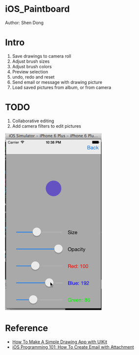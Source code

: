 # iOS_Paintboard

Author: Shen Dong

# Intro

1. Save drawings to camera roll
2. Adjust brush sizes
3. Adjust brush colors
4. Preview selection
5. undo, redo and reset
6. Send email or message with drawing picture
7. Load saved pictures from album, or from camera

# TODO

1. Collaborative editing
2. Add camera filters to edit pictures

![](./drawingBoard_demo.gif)

# Reference

* [How To Make A Simple Drawing App with UIKit](http://www.raywenderlich.com/18840/how-to-make-a-simple-drawing-app-with-uikit)
* [iOS Programming 101: How To Create Email with Attachment](http://www.appcoda.com/ios-programming-create-email-attachment/)
